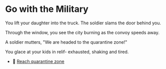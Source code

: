 # Go with the Military

You lift your daughter into the truck. The soldier slams the door behind you.

Through the window, you see the city burning as the convoy speeds away.

A soldier mutters, "We are headed to the quarantine zone!"

You glace at your kids in relif- exhausted, shaking and tired.

- 🚗 [Reach quarantine zone](./scene7A.md)


